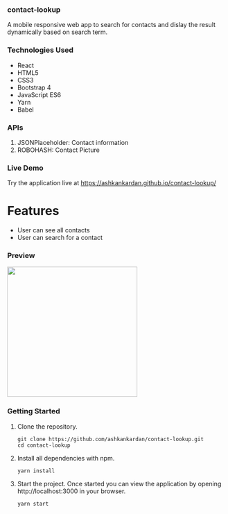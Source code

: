 ### contact-lookup
A mobile responsive web app to search for contacts and dislay the result dynamically based on search term.


### Technologies Used
* React
* HTML5
* CSS3
* Bootstrap 4
* JavaScript ES6
* Yarn
* Babel

### APIs
1. JSONPlaceholder: Contact information
2. ROBOHASH: Contact Picture

### Live Demo
Try the application live at https://ashkankardan.github.io/contact-lookup/

# Features
* User can see all contacts
* User can search for a contact

### Preview
<img src="./src/img/contact-lookup.gif" width="300">

### Getting Started

1. Clone the repository.

    ```shell
    git clone https://github.com/ashkankardan/contact-lookup.git
    cd contact-lookup
    ```
2. Install all dependencies with npm.

    ```shell
    yarn install
    ```

3. Start the project. Once started you can view the application by opening http://localhost:3000 in your browser.

    ```shell
    yarn start
    ```
